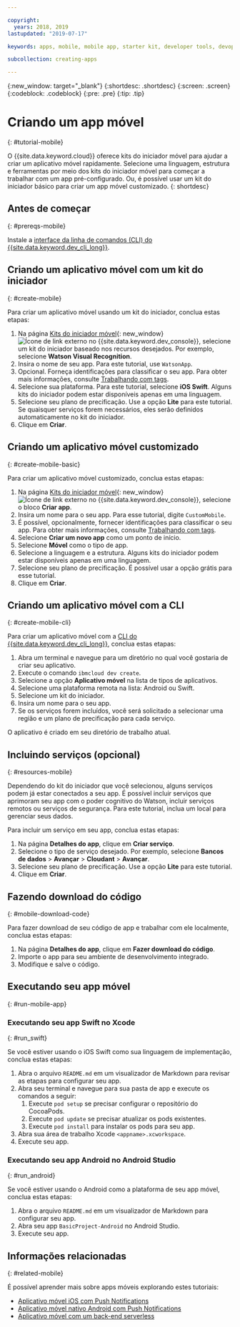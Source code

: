 ```yaml
---

copyright:
  years: 2018, 2019
lastupdated: "2019-07-17"

keywords: apps, mobile, mobile app, starter kit, developer tools, devops toolchain, toolchain, create mobile app, mobile starter kit, android, ios, swift, xcode

subcollection: creating-apps

---
```


{:new_window: target="_blank"}
{:shortdesc: .shortdesc}
{:screen: .screen}
{:codeblock: .codeblock}
{:pre: .pre}
{:tip: .tip}

# Criando um app móvel
{: #tutorial-mobile}

O {{site.data.keyword.cloud}} oferece kits do iniciador móvel para ajudar a criar um aplicativo móvel rapidamente. Selecione uma linguagem, estrutura e ferramentas por meio dos kits do iniciador móvel para começar a trabalhar com um app pré-configurado. Ou, é possível usar um kit do iniciador básico para criar um app móvel customizado.
{: shortdesc}

## Antes de começar
{: #prereqs-mobile}

Instale a [interface da linha de comandos (CLI) do {{site.data.keyword.dev_cli_long}}](/docs/cli?topic=cloud-cli-getting-started).

## Criando um aplicativo móvel com um kit do iniciador
{: #create-mobile}

Para criar um aplicativo móvel usando um kit do iniciador, conclua estas etapas:

1. Na página [Kits do iniciador móvel](https://{DomainName}/developer/mobile/starter-kits){: new_window} ![Ícone de link externo](../../icons/launch-glyph.svg "Ícone de link externo") no {{site.data.keyword.dev_console}}, selecione um kit do iniciador baseado nos recursos desejados. Por exemplo, selecione **Watson Visual Recognition**.
2. Insira o nome de seu app. Para este tutorial, use `WatsonApp`.
3. Opcional. Forneça identificações para classificar o seu app. Para obter mais informações, consulte [Trabalhando com tags](/docs/resources?topic=resources-tag).
4. Selecione sua plataforma. Para este tutorial, selecione **iOS Swift**. Alguns kits do iniciador podem estar disponíveis apenas em uma linguagem.
5. Selecione seu plano de precificação. Use a opção **Lite** para este tutorial. Se quaisquer serviços forem necessários, eles serão definidos automaticamente no kit do iniciador.
6. Clique em **Criar**.

## Criando um aplicativo móvel customizado
{: #create-mobile-basic}

Para criar um aplicativo móvel customizado, conclua estas etapas:

1. Na página [Kits do iniciador móvel](https://{DomainName}/developer/mobile/starter-kits){: new_window} ![Ícone de link externo](../../icons/launch-glyph.svg "Ícone de link externo") no {{site.data.keyword.dev_console}}, selecione o bloco **Criar app**.
2. Insira um nome para o seu app. Para esse tutorial, digite `CustomMobile`.
3. É possível, opcionalmente, fornecer identificações para classificar o seu app. Para obter mais informações, consulte [Trabalhando com tags](/docs/resources?topic=resources-tag).
4. Selecione **Criar um novo app** como um ponto de início.
5. Selecione **Móvel** como o tipo de app.
6. Selecione a linguagem e a estrutura. Alguns kits do iniciador podem estar disponíveis apenas em uma linguagem.
7. Selecione seu plano de precificação. É possível usar a opção grátis para esse tutorial.
8. Clique em **Criar**.

## Criando um aplicativo móvel com a CLI
{: #create-mobile-cli}

Para criar um aplicativo móvel com a [CLI do {{site.data.keyword.dev_cli_long}}](/docs/cli?topic=cloud-cli-getting-started), conclua estas etapas:

1. Abra um terminal e navegue para um diretório no qual você gostaria de criar seu aplicativo.
2. Execute o comando `ibmcloud dev create`.
3. Selecione a opção **Aplicativo móvel** na lista de tipos de aplicativos.
4. Selecione uma plataforma remota na lista: Android ou Swift.
5. Selecione um kit do iniciador.
6. Insira um nome para o seu app.
7. Se os serviços forem incluídos, você será solicitado a selecionar uma região e um plano de precificação para cada serviço.

O aplicativo é criado em seu diretório de trabalho atual.

## Incluindo serviços (opcional)
{: #resources-mobile}

Dependendo do kit do iniciador que você selecionou, alguns serviços podem já estar conectados a seu app. É possível incluir serviços que aprimoram seu app com o poder cognitivo do Watson, incluir serviços remotos ou serviços de segurança. Para este tutorial, inclua um local para gerenciar seus dados.

Para incluir um serviço em seu app, conclua estas etapas:

1. Na página **Detalhes do app**, clique em **Criar serviço**.
2. Selecione o tipo de serviço desejado. Por exemplo, selecione **Bancos de dados** > **Avançar** > **Cloudant** > **Avançar**.
3. Selecione seu plano de precificação. Use a opção **Lite** para este tutorial.
4. Clique em **Criar**.

## Fazendo download do código
{: #mobile-download-code}

Para fazer download de seu código de app e trabalhar com ele localmente, conclua estas etapas:

1. Na página **Detalhes do app**, clique em **Fazer download do código**.
2. Importe o app para seu ambiente de desenvolvimento integrado.
3. Modifique e salve o código.

## Executando seu app móvel
{: #run-mobile-app}

### Executando seu app Swift no Xcode
{: #run_swift}

Se você estiver usando o iOS Swift como sua linguagem de implementação, conclua estas etapas:

1. Abra o arquivo `README.md` em um visualizador de Markdown para revisar as etapas para configurar seu app.
2. Abra seu terminal e navegue para sua pasta de app e execute os comandos a seguir:
    1. Execute `pod setup` se precisar configurar o repositório do CocoaPods.
    2. Execute `pod update` se precisar atualizar os pods existentes.
    3. Execute `pod install` para instalar os pods para seu app.
3. Abra sua área de trabalho Xcode `<appname>.xcworkspace`.
4. Execute seu app.

### Executando seu app Android no Android Studio
{: #run_android}

Se você estiver usando o Android como a plataforma de seu app móvel, conclua estas etapas:

1. Abra o arquivo `README.md` em um visualizador de Markdown para configurar seu app.
2. Abra seu app `BasicProject-Android` no Android Studio.
3. Execute seu app.

## Informações relacionadas
{: #related-mobile}

É possível aprender mais sobre apps móveis explorando estes tutoriais:

 * [Aplicativo móvel iOS com Push Notifications](/docs/tutorials?topic=solution-tutorials-ios-mobile-push-analytics)
 * [Aplicativo móvel nativo Android com Push Notifications](/docs/tutorials?topic=solution-tutorials-android-mobile-push-analytics)
 * [Aplicativo móvel com um back-end serverless](/docs/tutorials?topic=solution-tutorials-serverless-mobile-backend)
